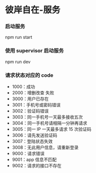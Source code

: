 # 彼岸自在-服务

### 启动服务

npm run start

### 使用 supervisor 启动服务

npm run dev

### 请求状态对应的 code

- 1000：成功
- 2000：增删改查 失败
- 3000：用户已存在
- 3001：手机号或密码错误
- 3002：验证码错误
- 3003：同一手机号一天最多接收五次
- 3004：同一手机号请相隔一分钟再请求
- 3005：同一 IP 一天最多请求 15 次验证码
- 3006：请先发送验证码
- 3007：登陆状态失效
- 3008：无此用户信息，请重新登录
- 9000：请求错误
- 9001：app 信息不匹配
- 9002：请求的接口不存在
